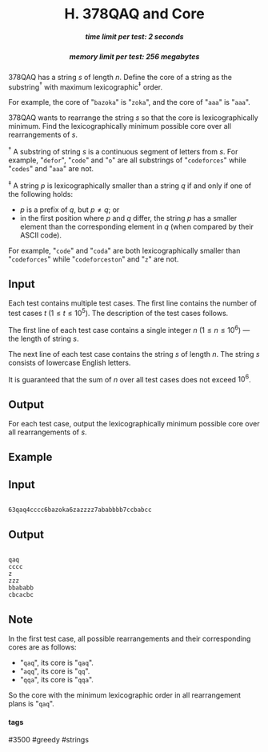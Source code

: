 <h1 style='text-align: center;'> H. 378QAQ and Core</h1>

<h5 style='text-align: center;'>time limit per test: 2 seconds</h5>
<h5 style='text-align: center;'>memory limit per test: 256 megabytes</h5>

378QAQ has a string $s$ of length $n$. Define the core of a string as the substring$^\dagger$ with maximum lexicographic$^\ddagger$ order.

For example, the core of "$\mathtt{bazoka}$" is "$\mathtt{zoka}$", and the core of "$\mathtt{aaa}$" is "$\mathtt{aaa}$".

378QAQ wants to rearrange the string $s$ so that the core is lexicographically minimum. Find the lexicographically minimum possible core over all rearrangements of $s$.

$^\dagger$ A substring of string $s$ is a continuous segment of letters from $s$. For example, "$\mathtt{defor}$", "$\mathtt{code}$" and "$\mathtt{o}$" are all substrings of "$\mathtt{codeforces}$" while "$\mathtt{codes}$" and "$\mathtt{aaa}$" are not.

$^\ddagger$ A string $p$ is lexicographically smaller than a string $q$ if and only if one of the following holds: 

* $p$ is a prefix of $q$, but $p \ne q$; or
* in the first position where $p$ and $q$ differ, the string $p$ has a smaller element than the corresponding element in $q$ (when compared by their ASCII code).

For example, "$\mathtt{code}$" and "$\mathtt{coda}$" are both lexicographically smaller than "$\mathtt{codeforces}$" while "$\mathtt{codeforceston}$" and "$\mathtt{z}$" are not.

## Input

Each test contains multiple test cases. The first line contains the number of test cases $t$ ($1\leq t\leq 10^5$). The description of the test cases follows.

The first line of each test case contains a single integer $n$ ($1\leq n\leq 10^6$) — the length of string $s$.

The next line of each test case contains the string $s$ of length $n$. The string $s$ consists of lowercase English letters.

It is guaranteed that the sum of $n$ over all test cases does not exceed $10^6$.

## Output

For each test case, output the lexicographically minimum possible core over all rearrangements of $s$.

## Example

## Input


```

63qaq4cccc6bazoka6zazzzz7ababbbb7ccbabcc
```
## Output


```

qaq
cccc
z
zzz
bbababb
cbcacbc

```
## Note

In the first test case, all possible rearrangements and their corresponding cores are as follows: 

* "$\mathtt{qaq}$", its core is "$\mathtt{qaq}$".
* "$\mathtt{aqq}$", its core is "$\mathtt{qq}$".
* "$\mathtt{qqa}$", its core is "$\mathtt{qqa}$".

So the core with the minimum lexicographic order in all rearrangement plans is "$\mathtt{qaq}$".



#### tags 

#3500 #greedy #strings 